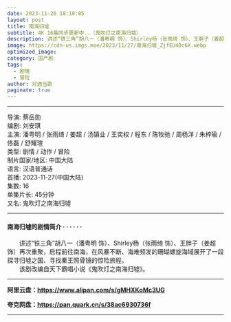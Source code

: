 ```yaml
---
date: 2023-11-26 18:10:05
layout: post
title: 南海归墟
subtitle: 4K 16集同步更新中..（鬼吹灯之南海归墟）
description: 讲述“铁三角”胡八一（潘粤明 饰）、Shirley杨（张雨绮 饰）、王胖子（姜超 饰）再次重聚，启程前往南海，在风暴不断、海难频发的珊瑚螺旋海域展开了一段探寻归墟之国、寻找秦王照骨镜的惊险旅程。...
image: https://cdn-us.imgs.moe/2023/11/27/南海归墟_ZjfEU4Dc6X.webp
optimized_image: 
category: 国产剧
tags:
  - 剧情
  - 冒险
author: 对酒当歌
paginate: true
---
```


---

导演: 蔡岳勋  
编剧: 刘安琪  
主演: 潘粤明 / 张雨绮 / 姜超 / 汤镇业 / 王奕权 / 程东 / 陈牧驰 / 周杨洋 / 朱梓瑜 / 佟磊 / 舒耀瑄  
类型: 剧情 / 动作 / 冒险  
制片国家/地区: 中国大陆  
语言: 汉语普通话  
首播: 2023-11-27(中国大陆)  
集数: 16  
单集片长: 45分钟  
又名: 鬼吹灯之南海归墟  

---

#### 南海归墟的剧情简介 · · · · · ·

　　讲述“铁三角”胡八一（潘粤明 饰）、Shirley杨（张雨绮 饰）、王胖子（姜超 饰）再次重聚，启程前往南海，在风暴不断、海难频发的珊瑚螺旋海域展开了一段探寻归墟之国、寻找秦王照骨镜的惊险旅程。  
　　该剧改编自天下霸唱小说《鬼吹灯之南海归墟》。  

---

**阿里云盘：<https://www.alipan.com/s/gMHXKoMc3UG>**

**夸克网盘：<https://pan.quark.cn/s/38ac6930736f>**

---
